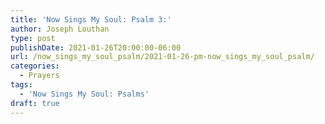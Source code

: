 ```yaml
---
title: 'Now Sings My Soul: Psalm 3:'
author: Joseph Louthan
type: post
publishDate: 2021-01-26T20:00:00-06:00
url: /now_sings_my_soul_psalm/2021-01-26-pm-now_sings_my_soul_psalm/
categories:
  - Prayers
tags:
  - 'Now Sings My Soul: Psalms'
draft: true
---
```

<pre>
<div style="font-variant: small-caps;">

</div>

</pre>
